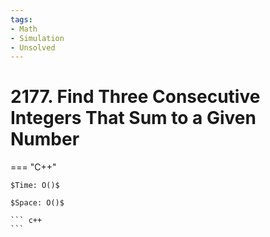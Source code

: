 ```yaml
---
tags:
- Math
- Simulation
- Unsolved
---
```



# 2177. Find Three Consecutive Integers That Sum to a Given Number

=== "C++"

    $Time: O()$

    $Space: O()$

    ``` c++
    ```